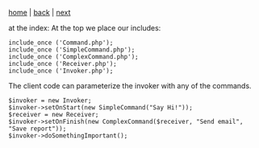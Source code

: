[home](./page01.md)  | [back](./page05.md) | [next](./page07.md)

at the index:
At the top we place our includes:

```
include_once ('Command.php');
include_once ('SimpleCommand.php');
include_once ('ComplexCommand.php');
include_once ('Receiver.php');
include_once ('Invoker.php');
```

The client code can parameterize the invoker with any of the commands.

```
$invoker = new Invoker;
$invoker->setOnStart(new SimpleCommand("Say Hi!"));
$receiver = new Receiver;
$invoker->setOnFinish(new ComplexCommand($receiver, "Send email", "Save report"));
$invoker->doSomethingImportant();
```






